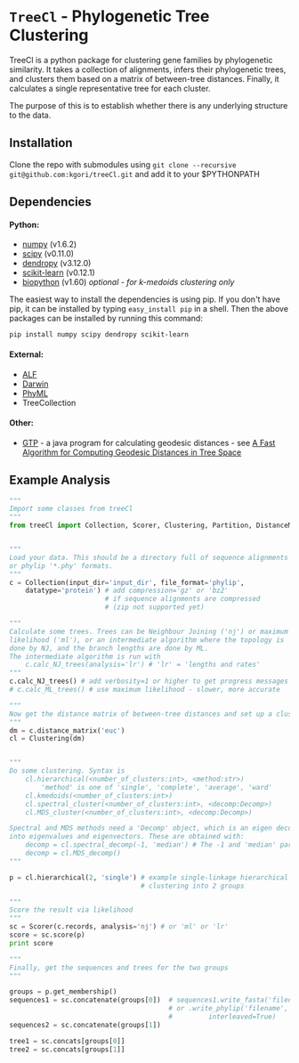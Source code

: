 # ``TreeCl`` - Phylogenetic Tree Clustering

TreeCl is a python package for clustering gene families by
phylogenetic similarity. It takes a collection of alignments, infers their phylogenetic trees, 
and clusters them based on a matrix of between-tree distances. Finally, it calculates a single representative tree for each cluster.

The purpose of this is to establish whether there is any underlying structure
to the data.

## Installation 

Clone the repo with submodules using
 ```git clone --recursive git@github.com:kgori/treeCl.git``` 
 and add it to your $PYTHONPATH

## Dependencies

#### Python:
- [numpy](http://www.numpy.org "NumPy") (v1.6.2) 
- [scipy](http://www.scipy.org "SciPy") (v0.11.0)
- [dendropy](http://pythonhosted.org/DendroPy/ "DendroPy is a Python library for phylogenetic computing.") (v3.12.0)
- [scikit-learn](http://scikit-learn.org/stable/ "Machine learning in Python") (v0.12.1)
- [biopython](http://www.biopython.org/‎ "Biopython") (v1.60) *optional - for k-medoids clustering only*

The easiest way to install the dependencies is using pip. If you don't have pip,
it can be installed by typing ```easy_install pip``` in a shell.
Then the above packages can be installed by running this command:
    
    pip install numpy scipy dendropy scikit-learn

#### External:
- [ALF](http://darwin-services.inf.ethz.ch/DarwinServices/ALF.html#service0 "ALF: simulating genome evolution") 
- [Darwin](http://www.cbrg.ethz.ch/darwin "Data Analysis and Retrieval With Indexed Nucleotide/peptide sequences")
- [PhyML](https://code.google.com/p/phyml/ "Phylogenetic estimation using Maximum Likelihood")
- TreeCollection

#### Other:
- [GTP](http://dl.acm.org/citation.cfm?id=1916603 "ACM digital library") - a java program for calculating geodesic distances - see [A Fast Algorithm for Computing Geodesic Distances in Tree Space](https://cs.uwaterloo.ca/~m2owen/pub/poly_geodesic.pdf "Owen and Provan, 2011") 

## Example Analysis
``` python
"""
Import some classes from treeCl
"""
from treeCl import Collection, Scorer, Clustering, Partition, DistanceMatrix


"""
Load your data. This should be a directory full of sequence alignments in fasta '*.fas'
or phylip '*.phy' formats.
"""
c = Collection(input_dir='input_dir', file_format='phylip', 
    datatype='protein') # add compression='gz' or 'bz2' 
                        # if sequence alignments are compressed 
                        # (zip not supported yet)

"""
Calculate some trees. Trees can be Neighbour Joining ('nj') or maximum 
likelihood ('ml'), or an intermediate algorithm where the topology is 
done by NJ, and the branch lengths are done by ML.
The intermediate algorithm is run with 
    c.calc_NJ_trees(analysis='lr') # 'lr' = 'lengths and rates'
"""
c.calc_NJ_trees() # add verbosity=1 or higher to get progress messages
# c.calc_ML_trees() # use maximum likelihood - slower, more accurate

"""
Now get the distance matrix of between-tree distances and set up a clustering object
"""
dm = c.distance_matrix('euc')
cl = Clustering(dm)


"""
Do some clustering. Syntax is
    cl.hierarchical(<number_of_clusters:int>, <method:str>)
        'method' is one of 'single', 'complete', 'average', 'ward'
    cl.kmedoids(<number_of_clusters:int>)
    cl.spectral_cluster(<number_of_clusters:int>, <decomp:Decomp>)
    cl.MDS_cluster(<number_of_clusters:int>, <decomp:Decomp>)

Spectral and MDS methods need a 'Decomp' object, which is an eigen decomposition
into eigenvalues and eigenvectors. These are obtained with:
    decomp = cl.spectral_decomp(-1, 'median') # The -1 and 'median' parameters seem to work best
    decomp = cl.MDS_decomp()
"""

p = cl.hierarchical(2, 'single') # example single-linkage hierarchical 
                                 # clustering into 2 groups

"""
Score the result via likelihood
"""
sc = Scorer(c.records, analysis='nj') # or 'ml' or 'lr'
score = sc.score(p)
print score

"""
Finally, get the sequences and trees for the two groups
"""

groups = p.get_membership()
sequences1 = sc.concatenate(groups[0])  # sequences1.write_fasta('filename') 
                                        # or .write_phylip('filename', 
                                        #         interleaved=True)
sequences2 = sc.concatenate(groups[1])

tree1 = sc.concats[groups[0]]
tree2 = sc.concats[groups[1]]

```



